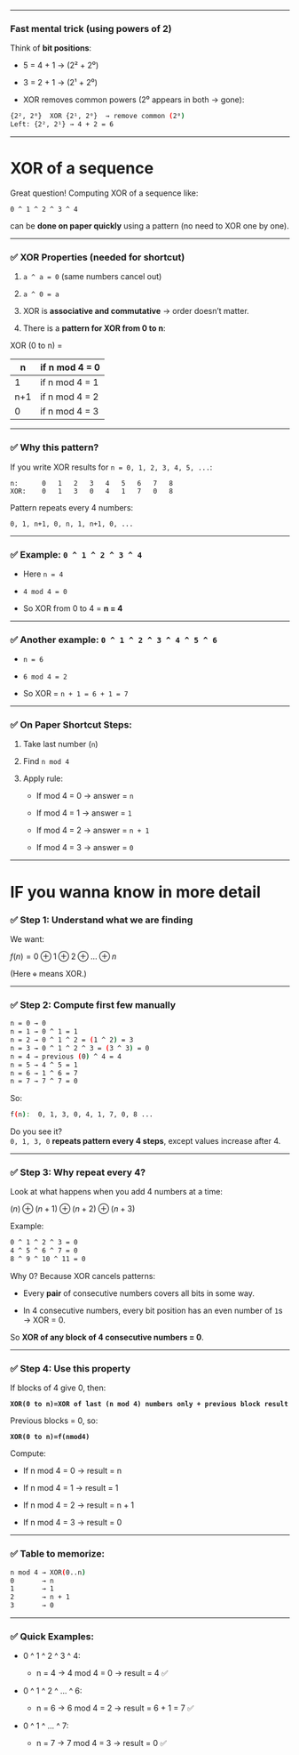 
---

### **Fast mental trick (using powers of 2)**

Think of **bit positions**:

- 5 = 4 + 1 → (2² + 2⁰)
    
- 3 = 2 + 1 → (2¹ + 2⁰)
    
- XOR removes common powers (2⁰ appears in both → gone):
    
```sh
{2², 2⁰}  XOR {2¹, 2⁰}  → remove common (2⁰)
Left: {2², 2¹} → 4 + 2 = 6
```


---

# **XOR of a sequence**


Great question! Computing XOR of a sequence like:

`0 ^ 1 ^ 2 ^ 3 ^ 4`

can be **done on paper quickly** using a pattern (no need to XOR one by one).

---

### ✅ XOR Properties (needed for shortcut)

1. `a ^ a = 0` (same numbers cancel out)
    
2. `a ^ 0 = a`
    
3. XOR is **associative and commutative** → order doesn’t matter.
    
4. There is a **pattern for XOR from 0 to n**:
    


XOR (0 to n) = 

| n   | if n mod 4 = 0 |
| --- | -------------- |
| 1   | if n mod 4 = 1 |
| n+1 | if n mod 4 = 2 |
| 0   | if n mod 4 = 3 |


---

### ✅ Why this pattern?

If you write XOR results for `n = 0, 1, 2, 3, 4, 5, ...`:

```
n:      0   1   2   3   4   5   6   7   8
XOR:    0   1   3   0   4   1   7   0   8

```

Pattern repeats every 4 numbers:

`0, 1, n+1, 0, n, 1, n+1, 0, ...`

---

### ✅ Example: `0 ^ 1 ^ 2 ^ 3 ^ 4`

- Here `n = 4`
    
- `4 mod 4 = 0`
    
- So XOR from 0 to 4 = **n = 4**
    

---

### ✅ Another example: `0 ^ 1 ^ 2 ^ 3 ^ 4 ^ 5 ^ 6`

- `n = 6`
    
- `6 mod 4 = 2`
    
- So XOR = `n + 1 = 6 + 1 = 7`
    

---

### ✅ On Paper Shortcut Steps:

1. Take last number (`n`)
    
2. Find `n mod 4`
    
3. Apply rule:
    
    - If mod 4 = 0 → answer = `n`
        
    - If mod 4 = 1 → answer = `1`
        
    - If mod 4 = 2 → answer = `n + 1`
        
    - If mod 4 = 3 → answer = `0`

---

# **IF you wanna know in more detail**


### ✅ Step 1: Understand what we are finding

We want:

$f(n)=0⊕1⊕2⊕…⊕n$

(Here `⊕` means XOR.)

---

### ✅ Step 2: Compute first few manually

```sh
n = 0 → 0
n = 1 → 0 ^ 1 = 1
n = 2 → 0 ^ 1 ^ 2 = (1 ^ 2) = 3
n = 3 → 0 ^ 1 ^ 2 ^ 3 = (3 ^ 3) = 0
n = 4 → previous (0) ^ 4 = 4
n = 5 → 4 ^ 5 = 1
n = 6 → 1 ^ 6 = 7
n = 7 → 7 ^ 7 = 0
```

So:

```sh
f(n):  0, 1, 3, 0, 4, 1, 7, 0, 8 ...
```

Do you see it?  
`0, 1, 3, 0` **repeats pattern every 4 steps**, except values increase after 4.

---

### ✅ Step 3: Why repeat every 4?

Look at what happens when you add 4 numbers at a time:

$(n)⊕(n+1)⊕(n+2)⊕(n+3)$

Example:

```sh
0 ^ 1 ^ 2 ^ 3 = 0
4 ^ 5 ^ 6 ^ 7 = 0
8 ^ 9 ^ 10 ^ 11 = 0
```

Why 0? Because XOR cancels patterns:

- Every **pair** of consecutive numbers covers all bits in some way.
    
- In 4 consecutive numbers, every bit position has an even number of `1`s → XOR = 0.
    

So **XOR of any block of 4 consecutive numbers = 0**.

---

### ✅ Step 4: Use this property

If blocks of 4 give 0, then:

**`XOR(0 to n)=XOR of last (n mod 4) numbers only + previous block result`**

Previous blocks = 0, so:

**`XOR(0 to n)=f(nmod4)`**

Compute:

- If n mod 4 = 0 → result = n
    
- If n mod 4 = 1 → result = 1
    
- If n mod 4 = 2 → result = n + 1
    
- If n mod 4 = 3 → result = 0
    

---

### ✅ Table to memorize:

```sh
n mod 4 → XOR(0..n)
0       → n
1       → 1
2       → n + 1
3       → 0
```

---

### ✅ Quick Examples:

- 0 ^ 1 ^ 2 ^ 3 ^ 4:
    
    - n = 4 → 4 mod 4 = 0 → result = 4 ✅
        
- 0 ^ 1 ^ 2 ^ ... ^ 6:
    
    - n = 6 → 6 mod 4 = 2 → result = 6 + 1 = 7 ✅
        
- 0 ^ 1 ^ ... ^ 7:
    
    - n = 7 → 7 mod 4 = 3 → result = 0 ✅